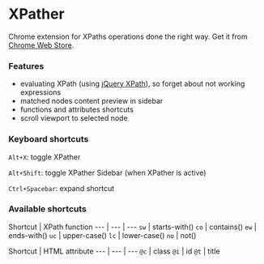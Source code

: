 # XPather

Chrome extension for XPaths operations done the right way. Get it from [Chrome Web Store](https://chrome.google.com/webstore/detail/xpather/gabekepgockchhemajjahpchlnkadiac).

### Features

- evaluating XPath (using [jQuery XPath](http://github.com/jfirebaugh/jquery-xpath)), so forget about not working expressions
- matched nodes content preview in sidebar
- functions and attributes shortcuts
- scroll viewport to selected node

### Keyboard shortcuts

`Alt+X`: toggle XPather

`Alt+Shift`: toggle XPather Sidebar (when XPather is active)

`Ctrl+Spacebar`: expand shortcut

### Available shortcuts
Shortcut | XPath function
--- | --- | ---
`sw` | starts-with()
`co` | contains()
`ew` | ends-with()
`uc` | upper-case()
`lc` | lower-case()
`no` | not()

Shortcut | HTML attribute
--- | --- | ---
`@c` | class
`@i` | id
`@t` | title
